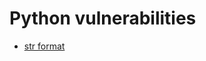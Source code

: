# Python vulnerabilities

- [str format](https://www.geeksforgeeks.org/vulnerability-in-str-format-in-python/)
